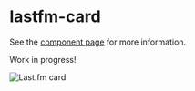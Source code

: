 lastfm-card
================

See the [component page](http://Granze.github.io/lastfm-card) for more information.

Work in progress!

![Last.fm card](http://i.imgur.com/GNOAfVC.png)

